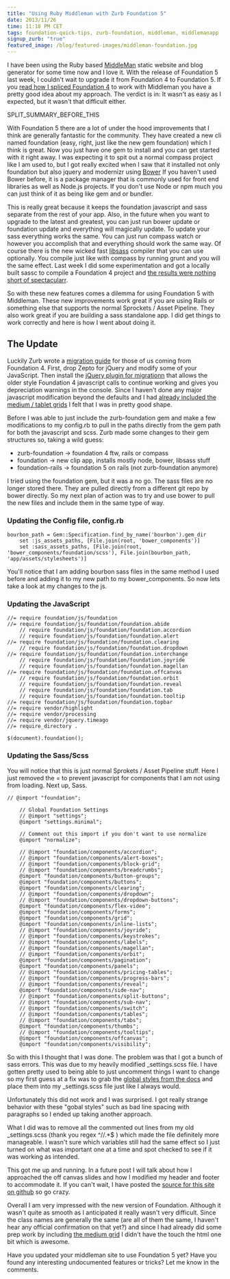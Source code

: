 ```yaml
---
title: "Using Ruby Middleman with Zurb Foundation 5"
date: 2013/11/26
time: 11:18 PM CET
tags: foundation-quick-tips, zurb-foundation, middleman, middlemanapp
signup_zurb: "true"
featured_image: /blog/featured-images/middleman-foundation.jpg
---
```


I have been using the Ruby based [MiddleMan](http://www.middlemanapp.com) static website and blog generator for some time now and I love it. With the release of Foundation 5 last week, I couldn't wait to upgrade it from Foundation 4 to Foundation 5. If you [read how I spliced Foundation 4](/blog/shoehorn-zurb-foundation-into-weird-stuff/) to work with Middleman you have a pretty good idea about my approach. The verdict is in: It wasn't as easy as I expected, but it wasn't that difficult either.

SPLIT\_SUMMARY\_BEFORE\_THIS

With Foundation 5 there are a lot of under the hood improvements that I think are generally fantastic for the community. They have created a new cli named foundation (easy, right, just like the new gem foundation) which I think is great. Now you just have one gem to install and you can get started with it right away. I was expecting it to spit out a normal compass project like I am used to, but I got really excited when I saw that it installed not only foundation but also jquery and modernizr using [Bower](http://bower.io/) If you haven't used Bower before, it is a package manager that is commonly used for front end libraries as well as Node.js projects. If you don't use Node or npm much you can just think of it as being like gem and or bundler.

This is really great because it keeps the foundation javascript and sass separate from the rest of your app. Also, in the future when you want to upgrade to the latest and greatest, you can just run <span class="inline-code">bower update</span> or <span class="inline-code">foundation update</span> and everything will magically update. To update your sass everything works the same. You can just run <span class="inline-code">compass watch</span> or however you accomplish that and everything should work the same way. Of course there is the new wicked fast [libsass](http://libsass.org/) compiler that you can use optionally. You compile just like with compass by running <span class="inline-code">grunt</span> and you will the same effect. Last week I did some experimentation and got a locally built sassc to compile a Foundation 4 project and [the results were nothing short of spectacularr](/blog/compass-sass-vs-sassc-for-zurb-foundation-4/).

So with these new features comes a dilemma for using Foundation 5 with Middleman. These new improvements work great if you are using Rails or something else that supports the normal Sprockets / Asset Pipeline. They also work great if you are building a sass standalone app. I did get things to work correctly and here is how I went about doing it.

## The Update

Luckily Zurb wrote a [migration guide](http://foundation.zurb.com/docs/upgrading.html) for those of us coming from Foundation 4. First, drop Zepto for jQuery and modify some of your JavaScript. Then install the [jQuery plugin for migrationn](https://github.com/zurb/foundation-migrate) that allows the older style Foundation 4 javascript calls to continue working and gives you depreciation warnings in the console. Since I haven't done any major javascript modification beyond the defaults and I had [already included the medium / tablet grids](/blog/zurb-foundation-5-medium-grid/) I felt that I was in pretty good shape.

Before I was able to just include the <span class="inline-code">zurb-foundation</span> gem and make a few modifications to my config.rb to pull in the paths directly from the gem path for both the javascript and scss. Zurb made some changes to their gem structures so, taking a wild guess:

- zurb-foundation -> foundation 4 ftw, rails or compass
- foundation -> new clip app, installs mostly node, bower, libsass stuff
- foundation-rails -> foundation 5 on rails (not zurb-foundation anymore)

I tried using the <span class="inline-code">foundation</span> gem, but it was a no go. The sass files are no longer stored there. They are pulled directly from a different git repo by bower directly. So my next plan of action was to try and use bower to pull the new files and include them in the same type of way.

### Updating the Config file, config.rb

<pre><code class="ruby">bourbon_path = Gem::Specification.find_by_name('bourbon').gem_dir
    set :js_assets_paths, [File.join(root, 'bower_components')]
    set :sass_assets_paths, [File.join(root, 'bower_components/foundation/scss'), File.join(bourbon_path, 'app/assets/stylesheets')]</code></pre>

You'll notice that I am adding bourbon sass files in the same method I used before and adding it to my new path to my bower_components. So now lets take a look at my changes to the js.

### Updating the JavaScript

<pre><code class="javascript">//= require foundation/js/foundation
//= require foundation/js/foundation/foundation.abide
    // require foundation/js/foundation/foundation.accordion
    // require foundation/js/foundation/foundation.alert
//= require foundation/js/foundation/foundation.clearing
    // require foundation/js/foundation/foundation.dropdown
//= require foundation/js/foundation/foundation.interchange
    // require foundation/js/foundation/foundation.joyride
    // require foundation/js/foundation/foundation.magellan
//= require foundation/js/foundation/foundation.offcanvas
    // require foundation/js/foundation/foundation.orbit
    // require foundation/js/foundation/foundation.reveal
    // require foundation/js/foundation/foundation.tab
    // require foundation/js/foundation/foundation.tooltip
//= require foundation/js/foundation/foundation.topbar
//= require vendor/highlight
//= require vendor/processing
//= require vendor/jquery.timeago
//= require_directory .

$(document).foundation();</code></pre>


### Updating the Sass/Scss

You will notice that this is just normal Sprokets / Asset Pipeline stuff. Here I just removed the = to prevent javascript for components that I am not using from loading. Next up, Sass.

<pre><code class="css">// @import "foundation";

    // Global Foundation Settings
    // @import "settings";
    @import "settings.minimal";

    // Comment out this import if you don't want to use normalize
    @import "normalize";

    // @import "foundation/components/accordion";
    // @import "foundation/components/alert-boxes";
    // @import "foundation/components/block-grid";
    // @import "foundation/components/breadcrumbs";
    @import "foundation/components/button-groups";
    @import "foundation/components/buttons";
    @import "foundation/components/clearing";
    // @import "foundation/components/dropdown";
    // @import "foundation/components/dropdown-buttons";
    @import "foundation/components/flex-video";
    @import "foundation/components/forms";
    @import "foundation/components/grid";
    @import "foundation/components/inline-lists";
    // @import "foundation/components/joyride";
    // @import "foundation/components/keystrokes";
    // @import "foundation/components/labels";
    // @import "foundation/components/magellan";
    // @import "foundation/components/orbit";
    @import "foundation/components/pagination";
    @import "foundation/components/panels";
    // @import "foundation/components/pricing-tables";
    // @import "foundation/components/progress-bars";
    // @import "foundation/components/reveal";
    @import "foundation/components/side-nav";
    // @import "foundation/components/split-buttons";
    // @import "foundation/components/sub-nav";
    // @import "foundation/components/switch";
    // @import "foundation/components/tables";
    // @import "foundation/components/tabs";
    @import "foundation/components/thumbs";
    // @import "foundation/components/tooltips";
    @import "foundation/components/offcanvas";
    @import "foundation/components/visibility";</code></pre>

So with this I thought that I was done. The problem was that I got a bunch of sass errors. This was due to my heavily modified _settings.scss file. I have gotten pretty used to being able to just uncomment things I want to change so my first guess at a fix was to grab the [global styles from the docs](http://foundation.zurb.com/docs/components/global.html) and place them into my _settings.scss file just like I always would.

Unfortunately this did not work and I was surprised. I got really strange behavior with these "gobal styles" such as bad line spacing with paragraphs so I ended up taking another approach.

What I did was to remove all the commented out lines from my old _settings.scss (thank you regex ^//.*$ ) which made the file definitely more manageable. I wasn't sure which variables still had the same effect so I just turned on what was important one at a time and spot checked to see if it was working as intended.

This got me up and running. In a future post I will talk about how I approached the off canvas slides and how I modified my header and footer to accommodate it. If you can't wait, I have posted the [source for this site on github](https://github.com/manofstone/manofstone-com-middleman) so go crazy.

Overall I am very impressed with the new version of Foundation. Although it wasn't quite as smooth as I anticipated it really wasn't very difficult. Since the class names are generally the same (are all of them the same, I haven't hear any official confirmation on that yet?) and since I had already did some prep work by including [the medium grid](/blog/zurb-foundation-5-medium-grid/) I didn't have the touch the html one bit which is awesome.

Have you updated your middleman site to use Foundation 5 yet? Have you found any interesting undocumented features or tricks? Let me know in the comments.
